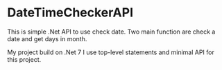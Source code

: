 # DateTimeCheckerAPI
This is simple .Net API to use check date.
Two main function are check a date and get days in month.

My project build on .Net 7
I use top-level statements and minimal API for this project.
